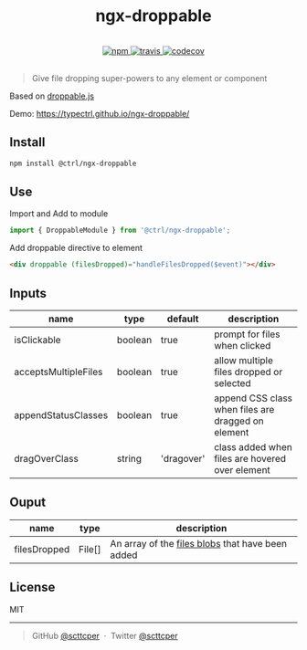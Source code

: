 <div align="center">
  <h1>ngx-droppable</h1>
  <br>
  <a href="https://www.npmjs.com/package/@ctrl/ngx-droppable">
    <img src="https://img.shields.io/npm/v/@ctrl/ngx-droppable.svg" alt="npm">
  </a>
  <a href="https://travis-ci.org/TypeCtrl/ngx-droppable">
    <img src="https://img.shields.io/travis/TypeCtrl/ngx-droppable/master.svg" alt="travis">
  </a>
  <a href="https://codecov.io/github/typectrl/ngx-droppable">
    <img src="https://img.shields.io/codecov/c/github/typectrl/ngx-droppable.svg" alt="codecov">
  </a>
  <br>
  <br>
</div>

> Give file dropping super-powers to any element or component  

Based on [droppable.js](https://github.com/lifenautjoe/droppable)  

Demo: https://typectrl.github.io/ngx-droppable/

## Install
```sh
npm install @ctrl/ngx-droppable
```

## Use
Import and Add to module
```ts
import { DroppableModule } from '@ctrl/ngx-droppable';
```
Add droppable directive to element
```html
<div droppable (filesDropped)="handleFilesDropped($event)"></div>
```
## Inputs

| name                 | type    | default    | description                                        |
| -------------------- | ------- | ---------- | -------------------------------------------------- |
| isClickable          | boolean | true       | prompt for files when clicked                      |
| acceptsMultipleFiles | boolean | true       | allow multiple files dropped or selected           |
| appendStatusClasses  | boolean | true       | append CSS class when files are dragged on element |
| dragOverClass        | string  | 'dragover' | class added when files are hovered over element    |

## Ouput

| name         | type   | description                                                                                               |
| ------------ | ------ | --------------------------------------------------------------------------------------------------------- |
| filesDropped | File[] | An array of the [files blobs](https://developer.mozilla.org/en-US/docs/Web/API/File) that have been added |

## License
MIT

---

> GitHub [@scttcper](https://github.com/scttcper) &nbsp;&middot;&nbsp;
> Twitter [@scttcper](https://twitter.com/scttcper)
